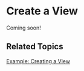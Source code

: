 # Create a View

Coming soon!

## Related Topics

[Example: Creating a View](./example-creating-a-view.md)